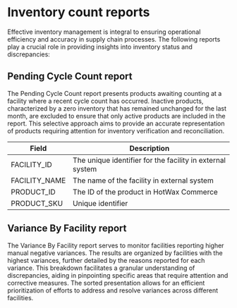 # Inventory count reports
Effective inventory management is integral to ensuring operational efficiency and accuracy in supply chain processes. The following reports play a crucial role in providing insights into inventory status and discrepancies:

## Pending Cycle Count report

The Pending Cycle Count report presents products awaiting counting at a facility where a recent cycle count has occurred. Inactive products, characterized by a zero inventory that has remained unchanged for the last month, are excluded to ensure that only active products are included in the report. This selective approach aims to provide an accurate representation of products requiring attention for inventory verification and reconciliation.

| Field          | Description                                    |
|----------------|------------------------------------------------|
| FACILITY_ID    | The unique identifier for the facility in external system      |
| FACILITY_NAME  | The name of the facility in external system       |
| PRODUCT_ID     | The ID of the product in HotWax Commerce            |
| PRODUCT_SKU    | Unique identifier        |


## Variance By Facility report

The Variance By Facility report serves to monitor facilities reporting higher manual negative variances. The results are organized by facilities with the highest variances, further detailed by the reasons reported for each variance. This breakdown facilitates a granular understanding of discrepancies, aiding in pinpointing specific areas that require attention and corrective measures. The sorted presentation allows for an efficient prioritization of efforts to address and resolve variances across different facilities.
